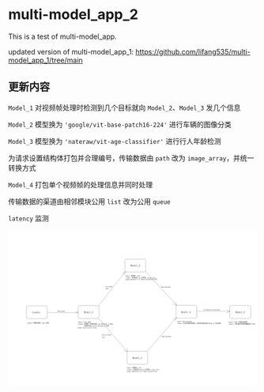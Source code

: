 # multi-model_app_2
This is a test of multi-model_app.

updated version of multi-model_app_1:
https://github.com/lifang535/multi-model_app_1/tree/main

## 更新内容

`Model_1` 对视频帧处理时检测到几个目标就向 `Model_2`、`Model_3` 发几个信息

`Model_2` 模型换为 `'google/vit-base-patch16-224'` 进行车辆的图像分类

`Model_3` 模型换为 `'nateraw/vit-age-classifier'` 进行行人年龄检测

为请求设置结构体打包并合理编号，传输数据由 `path` 改为 `image_array`，并统一转换方式

`Model_4` 打包单个视频帧的处理信息并同时处理

传输数据的渠道由相邻模块公用 `list` 改为公用 `queue`

`latency` 监测

![Image](https://github.com/lifang535/multi-model_app_1/blob/main/multi-model_structure.png)
